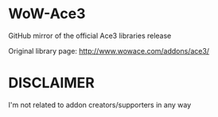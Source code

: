 # WoW-Ace3
GitHub mirror of the official Ace3 libraries release

Original library page: http://www.wowace.com/addons/ace3/

# DISCLAIMER
I'm not related to addon creators/supporters in any way